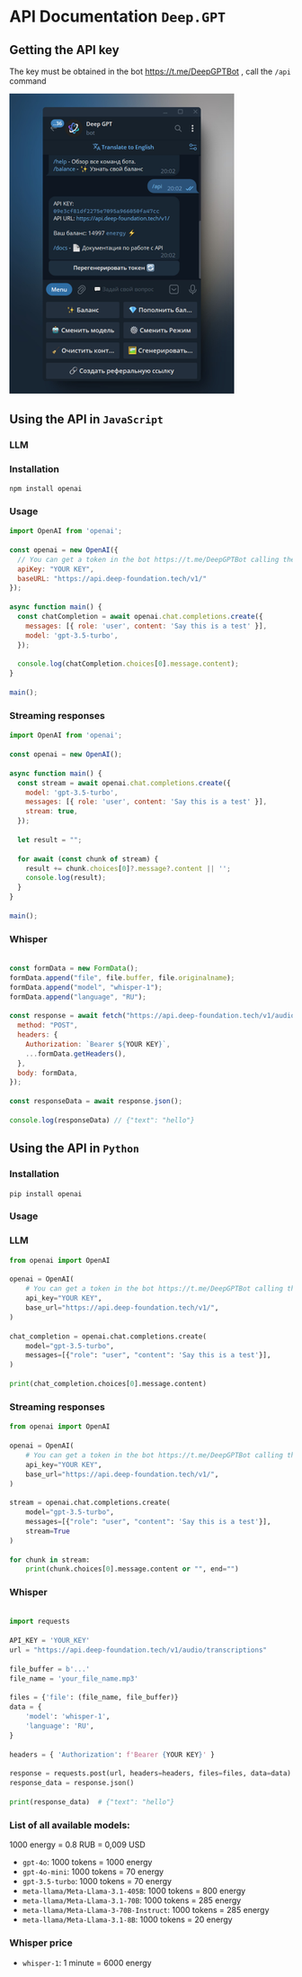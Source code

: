 # API Documentation `Deep.GPT`

## Getting the API key

The key must be obtained in the bot https://t.me/DeepGPTBot , call the `/api` command

<img src="./attachments/doc_image.jpeg" width="400"/>

## Using the API in `JavaScript`

### LLM

### Installation

```commandline
npm install openai
```

### Usage

```js
import OpenAI from 'openai';

const openai = new OpenAI({
  // You can get a token in the bot https://t.me/DeepGPTBot calling the `/api` command
  apiKey: "YOUR KEY", 
  baseURL: "https://api.deep-foundation.tech/v1/"
});

async function main() {
  const chatCompletion = await openai.chat.completions.create({
    messages: [{ role: 'user', content: 'Say this is a test' }],
    model: 'gpt-3.5-turbo',
  });
  
  console.log(chatCompletion.choices[0].message.content);
}

main();
```

### Streaming responses

```js
import OpenAI from 'openai';

const openai = new OpenAI();

async function main() {
  const stream = await openai.chat.completions.create({
    model: 'gpt-3.5-turbo',
    messages: [{ role: 'user', content: 'Say this is a test' }],
    stream: true,
  });
  
  let result = "";
  
  for await (const chunk of stream) {
    result += chunk.choices[0]?.message?.content || '';
    console.log(result);
  }
}

main();
```

### Whisper

```js

const formData = new FormData();
formData.append("file", file.buffer, file.originalname);
formData.append("model", "whisper-1");
formData.append("language", "RU");

const response = await fetch("https://api.deep-foundation.tech/v1/audio/transcriptions", {
  method: "POST",
  headers: {
    Authorization: `Bearer ${YOUR KEY}`,
    ...formData.getHeaders(),
  },
  body: formData,
});

const responseData = await response.json();

console.log(responseData) // {"text": "hello"}

```

## Using the API in `Python`

### Installation

```commandline
pip install openai
```

### Usage

### LLM

```python
from openai import OpenAI

openai = OpenAI(
    # You can get a token in the bot https://t.me/DeepGPTBot calling the `/api` command
    api_key="YOUR KEY",
    base_url="https://api.deep-foundation.tech/v1/",
)

chat_completion = openai.chat.completions.create(
    model="gpt-3.5-turbo",
    messages=[{"role": "user", "content": 'Say this is a test'}],
)

print(chat_completion.choices[0].message.content)
```

### Streaming responses


```python
from openai import OpenAI

openai = OpenAI(
    # You can get a token in the bot https://t.me/DeepGPTBot calling the `/api` command
    api_key="YOUR KEY",
    base_url="https://api.deep-foundation.tech/v1/",
)

stream = openai.chat.completions.create(
    model="gpt-3.5-turbo",
    messages=[{"role": "user", "content": 'Say this is a test'}],
    stream=True
)

for chunk in stream:
    print(chunk.choices[0].message.content or "", end="")

```
### Whisper

```python

import requests

API_KEY = 'YOUR_KEY'  
url = "https://api.deep-foundation.tech/v1/audio/transcriptions"

file_buffer = b'...'
file_name = 'your_file_name.mp3' 

files = {'file': (file_name, file_buffer)}
data = {
    'model': 'whisper-1',
    'language': 'RU',
}

headers = { 'Authorization': f'Bearer {YOUR KEY}' }

response = requests.post(url, headers=headers, files=files, data=data)
response_data = response.json()

print(response_data)  # {"text": "hello"}

```

### List of all available models:
1000 energy = 0.8 RUB = 0,009 USD

- `gpt-4o`: 1000 tokens = 1000 energy
- `gpt-4o-mini`: 1000 tokens = 70 energy
- `gpt-3.5-turbo`: 1000 tokens = 70 energy
- `meta-llama/Meta-Llama-3.1-405B`: 1000  tokens = 800 energy
- `meta-llama/Meta-Llama-3.1-70B`: 1000  tokens = 285 energy
- `meta-llama/Meta-Llama-3-70B-Instruct`: 1000  tokens = 285 energy
- `meta-llama/Meta-Llama-3.1-8B`: 1000 tokens = 20 energy

### Whisper price
- `whisper-1`: 1 minute = 6000 energy
